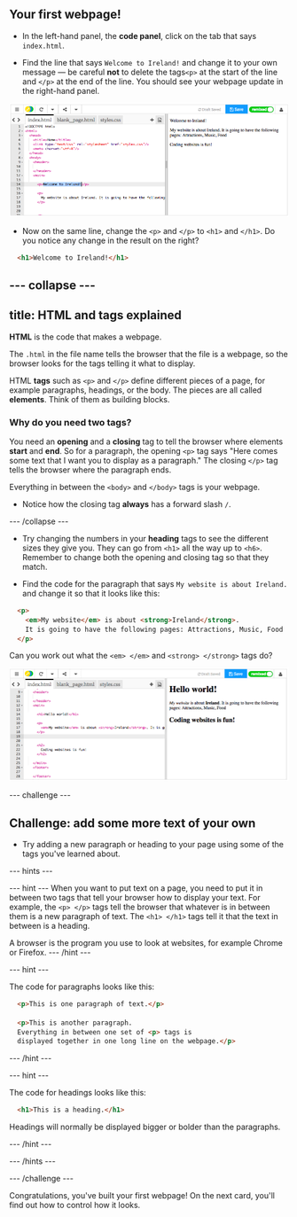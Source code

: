 ## Your first webpage!

- In the left-hand panel, the **code panel**, click on the tab that says `index.html`.

- Find the line that says `Welcome to Ireland!` and change it to your own message — be careful **not** to delete the tags`<p>` at the start of the line and `</p>` at the end of the line. You should see your webpage update in the right-hand panel. 

![HTML paragraph example](images/egFirstHtmlCode.png)

- Now on the same line, change the `<p>` and `</p>` to `<h1>` and `</h1>`. Do you notice any change in the result on the right?

```html
  <h1>Welcome to Ireland!</h1>
```

--- collapse ---
---
title: HTML and tags explained
---
**HTML** is the code that makes a webpage.

The `.html` in the file name tells the browser that the file is a webpage, so the browser looks for the tags telling it what to display. 

HTML **tags** such as `<p>` and `</p>` define different pieces of a page, for example paragraphs, headings, or the body. The pieces are all called **elements**. Think of them as building blocks.

### Why do you need two tags? 
You need an **opening** and a **closing** tag to tell the browser where elements **start** and **end**. 
So for a paragraph, the opening `<p>` tag says "Here comes some text that I want you to display as a paragraph." The closing `</p>` tag tells the browser where the paragraph ends. 

Everything in between the `<body>` and `</body>` tags is your webpage. 

- Notice how the closing tag **always** has a forward slash `/`.
  
--- /collapse ---

- Try changing the numbers in your **heading** tags to see the different sizes they give you. They can go from `<h1>` all the way up to `<h6>`. Remember to change both the opening and closing tag so that they match.

- Find the code for the paragraph that says `My website is about Ireland.` and change it so that it looks like this:

```html
  <p>
    <em>My website</em> is about <strong>Ireland</strong>. 
    It is going to have the following pages: Attractions, Music, Food
  </p>
```

Can you work out what the `<em> </em>` and `<strong> </strong>` tags do?

![Example of HTML tags](images/egFirstTags.png)

--- challenge ---
## Challenge: add some more text of your own

- Try adding a new paragraph or heading to your page using some of the tags you've learned about.

--- hints ---

--- hint ---
When you want to put text on a page, you need to put it in between two tags that tell your browser how to display your text. For example, the `<p> </p>` tags tell the browser that whatever is in between them is a new paragraph of text. The `<h1> </h1>` tags tell it that the text in between is a heading.

A browser is the program you use to look at websites, for example Chrome or Firefox.
--- /hint ---

--- hint ---

The code for paragraphs looks like this:

```html
  <p>This is one paragraph of text.</p>

  <p>This is another paragraph.
  Everything in between one set of <p> tags is 
  displayed together in one long line on the webpage.</p>
```

--- /hint ---


--- hint ---

The code for headings looks like this:

```html
  <h1>This is a heading.</h1>
```
Headings will normally be displayed bigger or bolder than the paragraphs.

--- /hint ---

--- /hints ---

--- /challenge ---

Congratulations, you've built your first webpage! On the next card, you'll find out how to control how it looks.
